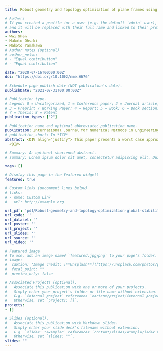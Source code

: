 ```yaml
---
title: Robust geometry and topology optimization of plane frames using order statistics and force density method with global stability constraint

# Authors
# If you created a profile for a user (e.g. the default `admin` user), write the username (folder name) here 
# and it will be replaced with their full name and linked to their profile.
authors:
- Wei Shen
- Makoto Ohsaki
- Makoto Yamakawa
# Author notes (optional)
# author_notes:
# - "Equal contribution"
# - "Equal contribution"

date: "2020-07-16T00:00:00Z"
doi: "https://doi.org/10.1002/nme.6676"

# Schedule page publish date (NOT publication's date).
publishDate: "2021-08-31T00:00:00Z"

# Publication type.
# Legend: 0 = Uncategorized; 1 = Conference paper; 2 = Journal article;
# 3 = Preprint / Working Paper; 4 = Report; 5 = Book; 6 = Book section;
# 7 = Thesis; 8 = Patent
publication_types: ["2"]

# Publication name and optional abbreviated publication name.
publication: International Journal for Numerical Methods in Engineering
# publication_short: In *ICW*
abstract: <DIV align="justify"> This paper presents a worst case approach for robust geometry and topology optimization of plane frames with global stability constraint. Uncertainty is assumed to exist in the nodal locations and cross‐sectional areas, and the worst values of the objective and stability constraint functions are relaxed to the quantile structural responses represented by the order statistics with given robustness and confidence levels. In order to alleviate the difficulty caused by melting nodes to some extent, the force density method is applied to an auxiliary truss model for geometry optimization of the frame, and the closely spaced nodes are merged. A method is presented for generating correlated imperfections for the nodal locations along each member, and a penalization approach is proposed for geometrical stiffness matrix to exclude superficial local buckling. It is demonstrated in the numerical examples that the result of robust optimization obtained by the proposed method is less sensitive to the uncertainty, and the stability constraint is also satisfied under uncertainty with the specified robustness and confidence levels.
  <DIV>

# Summary. An optional shortened abstract.
# summary: Lorem ipsum dolor sit amet, consectetur adipiscing elit. Duis posuere tellus ac convallis placerat. Proin tincidunt magna sed ex sollicitudin condimentum.

tags: []

# Display this page in the Featured widget?
featured: true

# Custom links (uncomment lines below)
# links:
# - name: Custom Link
#   url: http://example.org

url_pdf: 'pdf/Robust-geometry-and-topology-optimization-global-stability-constraint.pdf'
url_code: ''
url_dataset: ''
url_poster: ''
url_project: ''
url_slides: ''
url_source: ''
url_video: ''

# Featured image
# To use, add an image named `featured.jpg/png` to your page's folder. 
# image:
#  caption: 'Image credit: [**Unsplash**](https://unsplash.com/photos/pLCdAaMFLTE)'
#  focal_point: ""
#  preview_only: false

# Associated Projects (optional).
#   Associate this publication with one or more of your projects.
#   Simply enter your project's folder or file name without extension.
#   E.g. `internal-project` references `content/project/internal-project/index.md`.
#   Otherwise, set `projects: []`.
projects:
- []

# Slides (optional).
#   Associate this publication with Markdown slides.
#   Simply enter your slide deck's filename without extension.
#   E.g. `slides: "example"` references `content/slides/example/index.md`.
#   Otherwise, set `slides: ""`.
slides: ""
---
```




